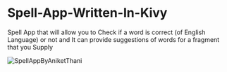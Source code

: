 # Spell-App-Written-In-Kivy
Spell App that will allow you to  Check if a word is correct (of English Language) or not and It can provide suggestions of words for a fragment that you Supply 

![SpellAppByAniketThani](https://user-images.githubusercontent.com/76532702/110352084-7ea42d00-805b-11eb-9adb-027ad07055a5.gif)

